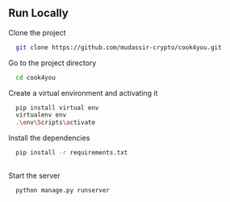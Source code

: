 
## Run Locally

Clone the project

```bash
  git clone https://github.com/mudassir-crypto/cook4you.git
```

Go to the project directory

```bash
  cd cook4you
```

Create a virtual environment and activating it

```bash
  pip install virtual env
  virtualenv env
  .\env\Scripts\activate
```

Install the dependencies

```bash
  pip install -r requirements.txt
  
```

Start the server

```bash
  python manage.py runserver
```

